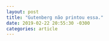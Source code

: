 ```yaml
---
layout: post
title: "Gutenberg não printou essa."
date: 2019-02-22 20:55:30 -0300
categories: article
---
```

